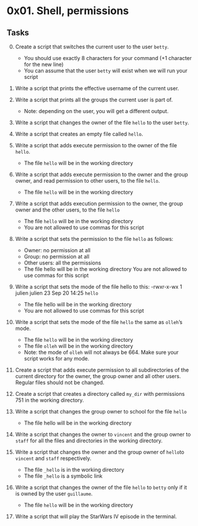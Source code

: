 #  0x01. Shell, permissions

## Tasks

0. Create a script that switches the current user to the user `betty`.

    - You should use exactly 8 characters for your command (+1 character for the new line)
    - You can assume that the user `betty` will exist when we will run your script
 
1. Write a script that prints the effective username of the current user.

2. Write a script that prints all the groups the current user is part of.

    - Note: depending on the user, you will get a different output.

3. Write a script that changes the owner of the file `hello` to the user `betty`.

4. Write a script that creates an empty file called `hello`.

5. Write a script that adds execute permission to the owner of the file `hello`.

    - The file `hello` will be in the working directory
 
6. Write a script that adds execute permission to the owner and the group owner, and read permission to other users, to the file `hello`.

    - The file `hello` will be in the working directory

7. Write a script that adds execution permission to the owner, the group owner and the other users, to the file `hello`

    - The file `hello` will be in the working directory
    - You are not allowed to use commas for this script

8. Write a script that sets the permission to the file `hello` as follows:

    - Owner: no permission at all
    - Group: no permission at all
    - Other users: all the permissions
    - The file hello will be in the working directory You are not allowed to use commas for this script

9. Write a script that sets the mode of the file hello to this:
    -rwxr-x-wx 1 julien julien 23 Sep 20 14:25 `hello`
    - The file hello will be in the working directory
    - You are not allowed to use commas for this script

10. Write a script that sets the mode of the file `hello` the same as `olleh`’s mode.

    - The file `hello` will be in the working directory
    - The file `olleh` will be in the working directory
    - Note: the mode of `olleh` will not always be 664. Make sure your script works for any mode.

11. Create a script that adds execute permission to all subdirectories of the current directory for the owner, the group owner and all other users. Regular files should not be changed.

12. Create a script that creates a directory called `my_dir` with permissions 751 in the working directory.

13. Write a script that changes the group owner to school for the file `hello`

    - The file hello will be in the working directory 

14. Write a script that changes the owner to `vincent` and the group owner to `staff` for all the files and directories in the working directory.

15. Write a script that changes the owner and the group owner of `hello`to `vincent` and `staff` respectively.

    - The file `_hello` is in the working directory
    - The file `_hello` is a symbolic link

16. Write a script that changes the owner of the file `hello` to `betty` only if it is owned by the user `guillaume`.
  
    - The file `hello` will be in the working directory

17. Write a script that will play the StarWars IV episode in the terminal.
